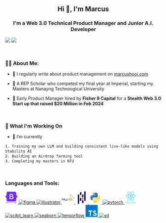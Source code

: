 <h2 align="center">Hi 👋, I'm Marcus</h1>
<h3 align="center">I'm a Web 3.0 Technical Product Manager and Junior A.I. Developer</h3>

<p align='center'>

<a href="https://www.linkedin.com/in/marcushooi/"><img src="https://img.shields.io/badge/LinkedIn-%230077B5.svg?logo=linkedin&logoColor=white)](https://linkedin.com/in/marcushooi" /></a>
<a href="https://www.linkedin.com/in/marcushooi/"><img src="https://img.shields.io/badge/LinkedIn-%230077B5.svg?logo=linkedin&logoColor=white)](https://linkedin.com/in/marcushooi" /></a>

</p>

<br>

<h3 align="left">👨‍💻 About Me:</h3>

- 📝 I regularly write about product management on [marcushooi.com](marcushooi.com)

- 💼 A REP Scholar who competed my final year at Imperial, starting my Masters at Nanayng Technoogical University

- 🚀 Early Product Manager hired by **Fisher 8 Capital** for a **Stealth Web 3.0 Start up that raised $20 Million in Feb 2024**

<br>

<h3 align="left">🔨 What I'm Working On</h3>

- 🔭 I’m currently
  
```
1. Training my own LLM and building consistent live-like models using Stability AI
2. Building an Airdrop farming tool
3. Completing my masters in NTU
```

<br>
<h3 align="left">Languages and Tools:</h3>

<p align="left"> <a href="https://getbootstrap.com" target="_blank" rel="noreferrer"> <img src="https://raw.githubusercontent.com/devicons/devicon/master/icons/bootstrap/bootstrap-plain-wordmark.svg" alt="bootstrap" width="40" height="40"/> </a> <a href="https://www.figma.com/" target="_blank" rel="noreferrer"> <img src="https://www.vectorlogo.zone/logos/figma/figma-icon.svg" alt="figma" width="40" height="40"/> </a> <a href="https://www.adobe.com/in/products/illustrator.html" target="_blank" rel="noreferrer"> <img src="https://www.vectorlogo.zone/logos/adobe_illustrator/adobe_illustrator-icon.svg" alt="illustrator" width="40" height="40"/> </a> <a href="https://www.mysql.com/" target="_blank" rel="noreferrer"> <img src="https://raw.githubusercontent.com/devicons/devicon/master/icons/mysql/mysql-original-wordmark.svg" alt="mysql" width="40" height="40"/> </a> <a href="https://pandas.pydata.org/" target="_blank" rel="noreferrer"> <img src="https://raw.githubusercontent.com/devicons/devicon/2ae2a900d2f041da66e950e4d48052658d850630/icons/pandas/pandas-original.svg" alt="pandas" width="40" height="40"/> </a> <a href="https://www.python.org" target="_blank" rel="noreferrer"> <img src="https://raw.githubusercontent.com/devicons/devicon/master/icons/python/python-original.svg" alt="python" width="40" height="40"/> </a> <a href="https://pytorch.org/" target="_blank" rel="noreferrer"> <img src="https://www.vectorlogo.zone/logos/pytorch/pytorch-icon.svg" alt="pytorch" width="40" height="40"/> </a> <a href="https://reactjs.org/" target="_blank" rel="noreferrer"> <img src="https://raw.githubusercontent.com/devicons/devicon/master/icons/react/react-original-wordmark.svg" alt="react" width="40" height="40"/> </a> <a href="https://scikit-learn.org/" target="_blank" rel="noreferrer"> <img src="https://upload.wikimedia.org/wikipedia/commons/0/05/Scikit_learn_logo_small.svg" alt="scikit_learn" width="40" height="40"/> </a> <a href="https://seaborn.pydata.org/" target="_blank" rel="noreferrer"> <img src="https://seaborn.pydata.org/_images/logo-mark-lightbg.svg" alt="seaborn" width="40" height="40"/> </a> <a href="https://www.tensorflow.org" target="_blank" rel="noreferrer"> <img src="https://www.vectorlogo.zone/logos/tensorflow/tensorflow-icon.svg" alt="tensorflow" width="40" height="40"/> </a> <a href="https://www.typescriptlang.org/" target="_blank" rel="noreferrer"> <img src="https://raw.githubusercontent.com/devicons/devicon/master/icons/typescript/typescript-original.svg" alt="typescript" width="40" height="40"/> </a> <a href="https://www.adobe.com/products/xd.html" target="_blank" rel="noreferrer"> <img src="https://cdn.worldvectorlogo.com/logos/adobe-xd.svg" alt="xd" width="40" height="40"/> </a> </p>
